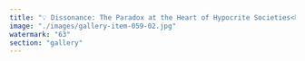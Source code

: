 ```yaml
---
title: "💡 Dissonance: The Paradox at the Heart of Hypocrite Societies<br /><br />In the symphony of modern society, dissonance isn’t just background noise—it’s the fault line. Hypocrite societies thrive on contradictions, broadcasting virtue while structurally incentivizing the opposite. The irony? This gap between stated ideals and actual behaviors is both a vulnerability and a siren call. It can be exploited from afar—politically, economically, even algorithmically.<br /><br />Yet, here’s the paradox: true repair only happens from within. You can’t heal a rift you won’t cross. To realign resonance, you must enter the dissonant field, experience its fractures, and tune the signal from the inside.<br /><br />The lesson for leaders, change agents, and thinkers: Exploitation is easy from a distance. Restoration demands proximity—and the courage to harmonize what others deny or distort.<br /><br /><br />#Leadership <br />#Culture <br />#SystemicChange <br />#Resonance <br />#Integrity"
image: "./images/gallery-item-059-02.jpg"
watermark: "63"
section: "gallery"
---
```

